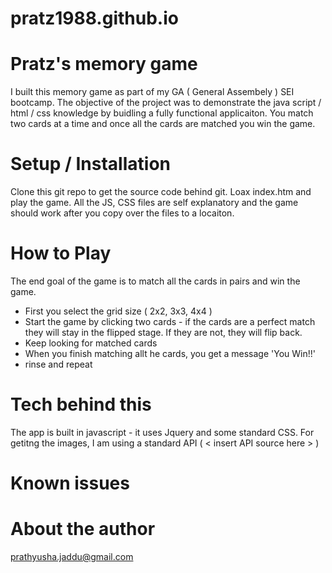 # pratz1988.github.io

# Pratz's memory game 

I built this memory game as part of my GA ( General Assembely ) SEI bootcamp. The objective of the project was to demonstrate the java script / html / css knowledge by buidling a fully functional applicaiton. You match two cards at a time and once all the cards are matched you win the game. 


# Setup / Installation

Clone this git repo to get the source code behind git. Loax index.htm and play the game.
All the JS, CSS files are self explanatory and the game should work after you copy over the files to a locaiton.

# How to Play

The end goal of the game is to match all the cards in pairs and win the game.

 - First you select the grid size ( 2x2, 3x3, 4x4 )
 - Start the game by clicking two cards - if the cards are a perfect match they will stay in the flipped stage. If they are not, they will flip back.
 - Keep looking for matched cards
 - When you finish matching allt he cards, you get a message 'You Win!!'
 - rinse and repeat


# Tech behind this
The app is built in javascript - it uses Jquery and some standard CSS. For getitng the images, I am using a standard API ( < insert API source here > )

# Known issues

<place holder for known issues>

# About the author

prathyusha.jaddu@gmail.com
